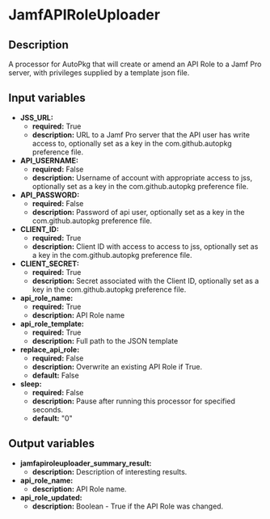 # JamfAPIRoleUploader

## Description

A processor for AutoPkg that will create or amend an API Role to a Jamf Pro server, with privileges supplied by a template json file.

## Input variables

- **JSS_URL:**
  - **required:** True
  - **description:** URL to a Jamf Pro server that the API user has write access to, optionally set as a key in the com.github.autopkg preference file.
- **API_USERNAME:**
  - **required:** False
  - **description:** Username of account with appropriate access to jss, optionally set as a key in the com.github.autopkg preference file.
- **API_PASSWORD:**
  - **required:** False
  - **description:** Password of api user, optionally set as a key in the com.github.autopkg preference file.
- **CLIENT_ID:**
  - **required:** True
  - **description:** Client ID with access to access to jss, optionally set as a key in the com.github.autopkg preference file.
- **CLIENT_SECRET:**
  - **required:** True
  - **description:** Secret associated with the Client ID, optionally set as a key in the com.github.autopkg preference file.
- **api_role_name:**
  - **required:** True
  - **description:** API Role name
- **api_role_template:**
  - **required:** True
  - **description:** Full path to the JSON template
- **replace_api_role:**
  - **required:** False
  - **description:** Overwrite an existing API Role if True.
  - **default:** False
- **sleep:**
  - **required:** False
  - **description:** Pause after running this processor for specified seconds.
  - **default:** "0"

## Output variables

- **jamfapiroleuploader_summary_result:**
  - **description:** Description of interesting results.
- **api_role_name:**
  - **description:** API Role name.
- **api_role_updated:**
  - **description:** Boolean - True if the API Role was changed.
